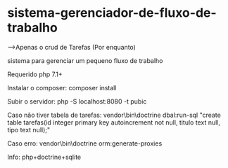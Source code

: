 # sistema-gerenciador-de-fluxo-de-trabalho 
-->Apenas o crud de Tarefas (Por enquanto)


sistema para gerenciar um pequeno fluxo de trabalho

Requerido php 7.1+

Instalar o composer:
composer install


Subir o servidor:
php -S localhost:8080 -t pubic


Caso não tiver tabela de tarefas:
vendor\bin\doctrine dbal:run-sql "create table tarefas(id integer primary key autoincrement not null, titulo text null, tipo text null);"

Caso erro:
vendor\bin\doctrine orm:generate-proxies

Info: php+doctrine+sqlite





